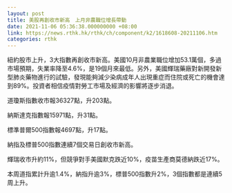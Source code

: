 ```yaml
---
layout: post
title: 美股再創收市新高　上月非農職位增長帶動
date: 2021-11-06 05:36:38.000000000 +08:00
link: https://news.rthk.hk/rthk/ch/component/k2/1618608-20211106.htm
categories: rthk
---
```


紐約股市上升，3大指數再創收市新高。美國10月非農業職位增加53.1萬個，多過市場預期，失業率降至4.6%，是19個月來最低。另外，美國輝瑞藥廠對新開發新型肺炎藥物進行的試驗，發現能夠減少染病成年人出現重症而住院或死亡的機會達到89%。投資者相信疫情對勞工市場及經濟的影響將逐步消退。

道瓊斯指數收市報36327點，升203點。

納斯達克指數報15971點，升31點。

標準普爾500指數報4697點，升17點。

納指及標普500指數連續7個交易日創收市新高。

輝瑞收市升約11%，但競爭對手美國默克跌近10%，疫苗生產商莫德納跌近17%。

本周道指累計升逾1.4%，納指升逾3%，標普500指數升2%，3個指數都是連續5周上升。
